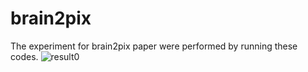 # brain2pix
The experiment for brain2pix paper were performed by running these codes. 
![result0](/images/gif7_0.gif)

